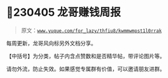 # 🍔230405 龙哥赚钱周报

> 原文：[`www.yuque.com/for_lazy/thfiu8/kwmmwmpst1l0rrak`](https://www.yuque.com/for_lazy/thfiu8/kwmmwmpst1l0rrak)



每周更新，龙哥风向标另外文档分享。 

【中括号】为分类，帖子内含点赞数和是否精华帖，带评论图片等。 



请勿外流，防止失效。如果感觉专属群有价值，可以邀请朋友进群。 









